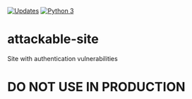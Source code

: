 [![Updates](https://pyup.io/repos/github/michardy/attackable-site/shield.svg)](https://pyup.io/repos/github/michardy/attackable-site/) 
[![Python 3](https://pyup.io/repos/github/michardy/attackable-site/python-3-shield.svg)](https://pyup.io/repos/github/michardy/attackable-site/)
# attackable-site
Site with authentication vulnerabilities

# DO NOT USE IN PRODUCTION

